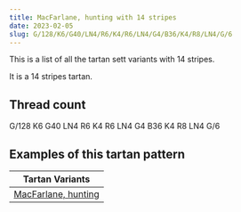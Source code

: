 ```yaml
---
title: MacFarlane, hunting with 14 stripes
date: 2023-02-05
slug: G/128/K6/G40/LN4/R6/K4/R6/LN4/G4/B36/K4/R8/LN4/G/6
---
```

This is a list of all the tartan sett variants with 14 stripes.

It is a 14 stripes tartan.


## Thread count
G/128 K6 G40 LN4 R6 K4 R6 LN4 G4 B36 K4 R8 LN4 G/6

## Examples of this tartan pattern

| Tartan Variants |
|---------------|
| [MacFarlane, hunting](/variants/g/128/k6/g40/ln4/r6/k4/r6/ln4/g4/b36/k4/r8/ln4/g/6-b304080-g008000-k000000-lne0e0e0-rc00000)||
